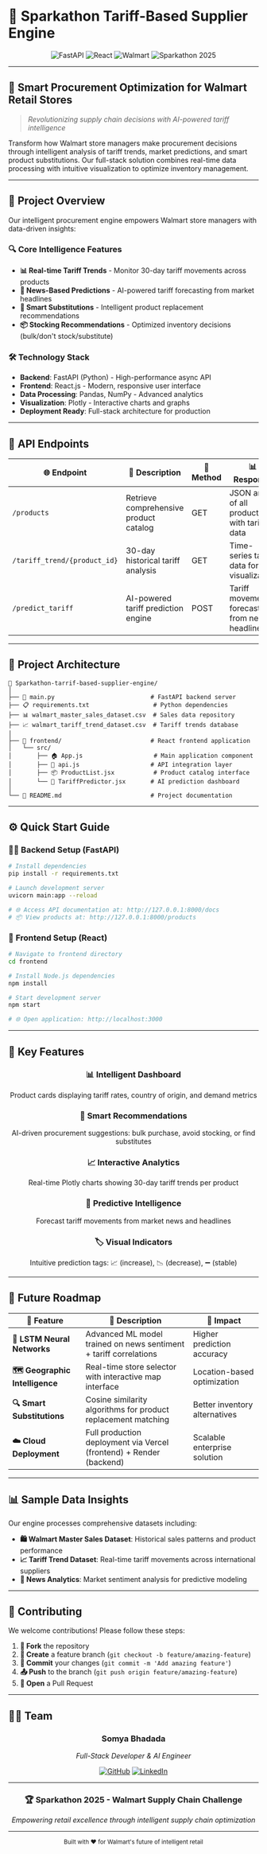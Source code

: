 # 🛒 Sparkathon Tariff-Based Supplier Engine

<div align="center">
  <img src="https://img.shields.io/badge/Built%20with-FastAPI-009688?style=for-the-badge&logo=fastapi" alt="FastAPI">
  <img src="https://img.shields.io/badge/Frontend-React-61DAFB?style=for-the-badge&logo=react" alt="React">
  <img src="https://img.shields.io/badge/Challenge-Walmart%20Supply%20Chain-0071CE?style=for-the-badge&logo=walmart" alt="Walmart">
  <img src="https://img.shields.io/badge/Event-Sparkathon%202025-FF6B6B?style=for-the-badge" alt="Sparkathon 2025">
</div>

---

## 🎯 **Smart Procurement Optimization for Walmart Retail Stores**

> *Revolutionizing supply chain decisions with AI-powered tariff intelligence*

Transform how Walmart store managers make procurement decisions through intelligent analysis of tariff trends, market predictions, and smart product substitutions. Our full-stack solution combines real-time data processing with intuitive visualization to optimize inventory management.

---

## 🚀 **Project Overview**

Our intelligent procurement engine empowers Walmart store managers with data-driven insights:

### 🔍 **Core Intelligence Features**
- **📊 Real-time Tariff Trends** - Monitor 30-day tariff movements across products
- **🧠 News-Based Predictions** - AI-powered tariff forecasting from market headlines
- **🔁 Smart Substitutions** - Intelligent product replacement recommendations
- **📦 Stocking Recommendations** - Optimized inventory decisions (bulk/don't stock/substitute)

### 🛠️ **Technology Stack**
- **Backend**: FastAPI (Python) - High-performance async API
- **Frontend**: React.js - Modern, responsive user interface
- **Data Processing**: Pandas, NumPy - Advanced analytics
- **Visualization**: Plotly - Interactive charts and graphs
- **Deployment Ready**: Full-stack architecture for production

---

## 🔗 **API Endpoints**

<table>
<thead>
<tr>
<th>🌐 Endpoint</th>
<th>📝 Description</th>
<th>🔧 Method</th>
<th>📊 Response</th>
</tr>
</thead>
<tbody>
<tr>
<td><code>/products</code></td>
<td>Retrieve comprehensive product catalog</td>
<td>GET</td>
<td>JSON array of all products with tariff data</td>
</tr>
<tr>
<td><code>/tariff_trend/{product_id}</code></td>
<td>30-day historical tariff analysis</td>
<td>GET</td>
<td>Time-series tariff data for visualization</td>
</tr>
<tr>
<td><code>/predict_tariff</code></td>
<td>AI-powered tariff prediction engine</td>
<td>POST</td>
<td>Tariff movement forecast from news headlines</td>
</tr>
</tbody>
</table>

---

## 🧱 **Project Architecture**

```
📁 Sparkathon-tarrif-based-supplier-engine/
│
├── 🔧 main.py                           # FastAPI backend server
├── 📋 requirements.txt                  # Python dependencies
├── 📊 walmart_master_sales_dataset.csv  # Sales data repository
├── 📈 walmart_tariff_trend_dataset.csv  # Tariff trends database
│
├── 🎨 frontend/                         # React frontend application
│   └── src/
│       ├── 🏠 App.js                    # Main application component
│       ├── 🔌 api.js                    # API integration layer
│       ├── 📦 ProductList.jsx           # Product catalog interface
│       └── 🔮 TariffPredictor.jsx       # AI prediction dashboard
│
└── 📖 README.md                         # Project documentation
```

---

## ⚙️ **Quick Start Guide**

### 🏃‍♂️ **Backend Setup (FastAPI)**

```bash
# Install dependencies
pip install -r requirements.txt

# Launch development server
uvicorn main:app --reload

# 🌐 Access API documentation at: http://127.0.0.1:8000/docs
# 📦 View products at: http://127.0.0.1:8000/products
```

### 🎨 **Frontend Setup (React)**

```bash
# Navigate to frontend directory
cd frontend

# Install Node.js dependencies
npm install

# Start development server
npm start

# 🌐 Open application: http://localhost:3000
```

---

## 🌟 **Key Features**

<div align="center">

### 📊 **Intelligent Dashboard**
Product cards displaying tariff rates, country of origin, and demand metrics

### 🎯 **Smart Recommendations**
AI-driven procurement suggestions: bulk purchase, avoid stocking, or find substitutes

### 📈 **Interactive Analytics**
Real-time Plotly charts showing 30-day tariff trends per product

### 🔮 **Predictive Intelligence**
Forecast tariff movements from market news and headlines

### 🏷️ **Visual Indicators**
Intuitive prediction tags: 📈 (increase), 📉 (decrease), ➖ (stable)

</div>

---

## 🚀 **Future Roadmap**

<table>
<thead>
<tr>
<th>🔮 Feature</th>
<th>📝 Description</th>
<th>🎯 Impact</th>
</tr>
</thead>
<tbody>
<tr>
<td><strong>🧠 LSTM Neural Networks</strong></td>
<td>Advanced ML model trained on news sentiment + tariff correlations</td>
<td>Higher prediction accuracy</td>
</tr>
<tr>
<td><strong>🗺️ Geographic Intelligence</strong></td>
<td>Real-time store selector with interactive map interface</td>
<td>Location-based optimization</td>
</tr>
<tr>
<td><strong>🔍 Smart Substitutions</strong></td>
<td>Cosine similarity algorithms for product replacement matching</td>
<td>Better inventory alternatives</td>
</tr>
<tr>
<td><strong>☁️ Cloud Deployment</strong></td>
<td>Full production deployment via Vercel (frontend) + Render (backend)</td>
<td>Scalable enterprise solution</td>
</tr>
</tbody>
</table>

---

## 📊 **Sample Data Insights**

Our engine processes comprehensive datasets including:

- **🛍️ Walmart Master Sales Dataset**: Historical sales patterns and product performance
- **📈 Tariff Trend Dataset**: Real-time tariff movements across international suppliers
- **📰 News Analytics**: Market sentiment analysis for predictive modeling

---

## 🤝 **Contributing**

We welcome contributions! Please follow these steps:

1. **🍴 Fork** the repository
2. **🌟 Create** a feature branch (`git checkout -b feature/amazing-feature`)
3. **💾 Commit** your changes (`git commit -m 'Add amazing feature'`)
4. **📤 Push** to the branch (`git push origin feature/amazing-feature`)
5. **📝 Open** a Pull Request

---

## 👨‍💻 **Team**

<div align="center">

### **Somya Bhadada** 
*Full-Stack Developer & AI Engineer*

[![GitHub](https://img.shields.io/badge/GitHub-@somyabhadada-181717?style=for-the-badge&logo=github)](https://github.com/somyabhadada)
[![LinkedIn](https://img.shields.io/badge/LinkedIn-Connect-0077B5?style=for-the-badge&logo=linkedin)](https://linkedin.com/in/somyabhadada)

---

### 🏆 **Sparkathon 2025 - Walmart Supply Chain Challenge**

*Empowering retail excellence through intelligent supply chain optimization*

</div>

---

<div align="center">
  <sub>Built with ❤️ for Walmart's future of intelligent retail</sub>
</div>
